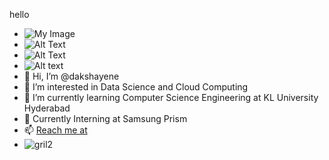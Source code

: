 hello
- ![My Image](C:/Users/Dakshayene/Pictures/girl.jpg)
- ![Alt Text](https://media.giphy.com/media/vFKqnCdLPNOKc/giphy.gif)
- ![Alt Text](C:/Users/Dakshayene/Downloads/SodaPDF-converted-gril2.gif)
- <img src="C:/Users/Dakshayene/Downloads/SodaPDF-converted-gril2.gif" alt="Alt text" title="Optional title">
- 👋 Hi, I’m @dakshayene
- 👀 I’m interested in Data Science and Cloud Computing
- 🌱 I’m currently learning Computer Science Engineering at KL University Hyderabad
- 💞️ Currently Interning at Samsung Prism 
- 📫 [Reach me at](https://www.linkedin.com/in/dakshayene-arji/)
- ![gril2](https://user-images.githubusercontent.com/82378298/170249320-99711f21-3198-41fa-983c-5061024e385a.jpg)

<!---
dakshayene/dakshayene is a ✨ special ✨ repository because its `README.md` (this file) appears on your GitHub profile.
You can click the Preview link to take a look at your changes.
--->
